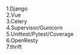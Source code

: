 1.Django  
2.Vue  
3.Celery  
4.Supervisor/Gunicorn  
5.Unittest/Pytest/Coverage  
6.OpenResty  
7.thrift  
